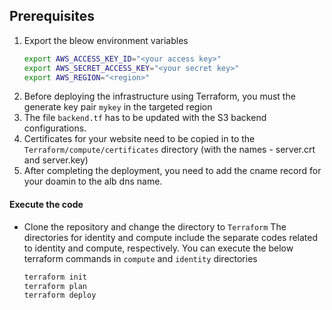 Prerequisites
---------
1. Export the bleow environment variables
    ```sh
    export AWS_ACCESS_KEY_ID="<your access key>"
    export AWS_SECRET_ACCESS_KEY="<your secret key>"
    export AWS_REGION="<region>"
    ```
2. Before deploying the infrastructure using Terraform, you must the generate key pair ```mykey``` in the targeted region
3. The file ````backend.tf```` has to be updated with the S3 backend configurations.
4. Certificates for your website need to be copied in to the ```Terraform/compute/certificates``` directory (with the names - server.crt and  server.key)
5. After completing the deployment, you need to add the cname record for your doamin to the alb dns name.
 
#### Execute the code

*  Clone the repository and change the directory to ```Terraform```
    The directories for identity and compute include the separate codes related to identity and compute, respectively. 
    You can execute the below terraform commands in ```compute``` and ```identity``` directories
    ```sh
    terraform init
    terraform plan
    terraform deploy
    ```
